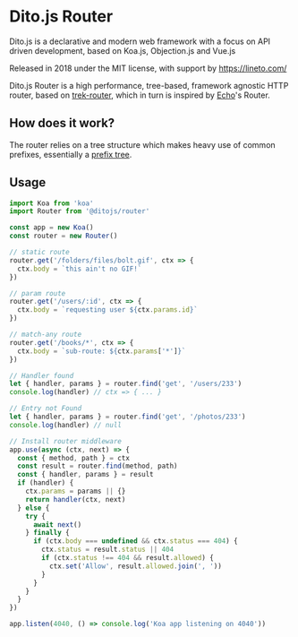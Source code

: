 # Dito.js Router

Dito.js is a declarative and modern web framework with a focus on API driven
development, based on Koa.js, Objection.js and Vue.js

Released in 2018 under the MIT license, with support by https://lineto.com/

Dito.js Router is a high performance, tree-based, framework agnostic HTTP
router, based on [trek-router](https://github.com/trekjs/router), which in turn
is inspired by [Echo](https://github.com/labstack/echo)'s Router.

## How does it work?

The router relies on a tree structure which makes heavy use of common
prefixes, essentially a [prefix tree](https://en.wikipedia.org/wiki/Trie).

## Usage

```js
import Koa from 'koa'
import Router from '@ditojs/router'

const app = new Koa()
const router = new Router()

// static route
router.get('/folders/files/bolt.gif', ctx => {
  ctx.body = `this ain't no GIF!`
})

// param route
router.get('/users/:id', ctx => {
  ctx.body = `requesting user ${ctx.params.id}`
})

// match-any route
router.get('/books/*', ctx => {
  ctx.body = `sub-route: ${ctx.params['*']}`
})

// Handler found
let { handler, params } = router.find('get', '/users/233')
console.log(handler) // ctx => { ... }

// Entry not Found
let { handler, params } = router.find('get', '/photos/233')
console.log(handler) // null

// Install router middleware
app.use(async (ctx, next) => {
  const { method, path } = ctx
  const result = router.find(method, path)
  const { handler, params } = result
  if (handler) {
    ctx.params = params || {}
    return handler(ctx, next)
  } else {
    try {
      await next()
    } finally {
      if (ctx.body === undefined && ctx.status === 404) {
        ctx.status = result.status || 404
        if (ctx.status !== 404 && result.allowed) {
          ctx.set('Allow', result.allowed.join(', '))
        }
      }
    }
  }
})

app.listen(4040, () => console.log('Koa app listening on 4040'))
```
